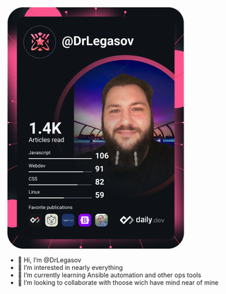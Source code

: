 
<a href="https://app.daily.dev/DrLegasov"><img src="https://github.com/DrLegasov/DrLegasov/blob/master/devcard.svg" width="400" alt="Rossi Christophe's Dev Card"/></a>



- 👋 Hi, I’m @DrLegasov
- 👀 I’m interested in nearly everything
- 🌱 I’m currently learning Ansible automation and other ops tools
- 💞️ I’m looking to collaborate with thoose wich have mind near of mine


<!---
DrLegasov/DrLegasov is a ✨ special ✨ repository because its `README.md` (this file) appears on your GitHub profile.
You can click the Preview link to take a look at your changes.
--->
